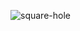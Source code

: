 ![square-hole](https://user-images.githubusercontent.com/53031435/179178035-bab1a804-1b4b-4cd0-97f4-fd0bf0ec6e90.png)

